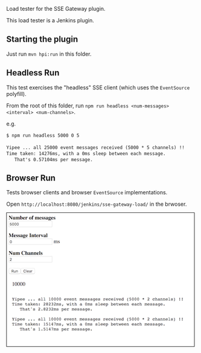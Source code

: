 Load tester for the SSE Gateway plugin.

This load tester is a Jenkins plugin.

## Starting the plugin

Just run `mvn hpi:run` in this folder.

## Headless Run

This test exercises the "headless" SSE client (which uses the `EventSource` polyfill).

From the root of this folder, run `npm run headless <num-messages> <interval> <num-channels>`.

e.g.

```
$ npm run headless 5000 0 5

Yipee ... all 25000 event messages received (5000 * 5 channels) !!
Time taken: 14276ms, with a 0ms sleep between each message.
   That's 0.57104ms per message.
```

## Browser Run

Tests browser clients and browser `EventSource` implementations.
 
Open `http://localhost:8080/jenkins/sse-gateway-load/` in the brwoser.

![Browser Screenshot](./browser-screenshot.png)


